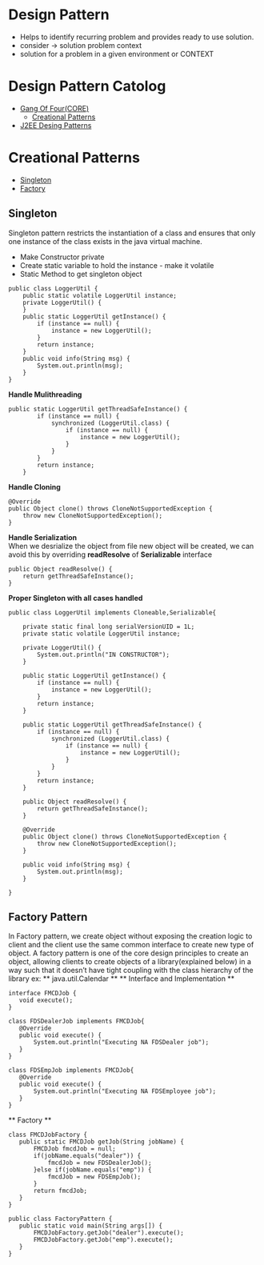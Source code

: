 # Design Pattern
* Helps to identify recurring problem and provides ready to use solution.
* consider -> solution problem context
* solution for a problem in a given environment or CONTEXT
# Design Pattern Catolog
* [Gang Of Four(CORE)](#core(gof)-design-patterns)
	* [Creational Patterns](#creational-patterns)
* [J2EE Desing Patterns](#j2ee-design-patterns)
	
# Creational Patterns
* [Singleton](#singleton-pattern)
* [Factory](#factory-pattern)
## Singleton
Singleton pattern restricts the instantiation of a class and ensures that only one instance of the class exists in the java virtual machine.
* Make Constructor private
* Create static variable to hold the instance - make it volatile
* Static Method to get singleton object

```
public class LoggerUtil {
	public static volatile LoggerUtil instance;
	private LoggerUtil() {
	}
	public static LoggerUtil getInstance() {
		if (instance == null) {
			instance = new LoggerUtil();
		}
		return instance;
	}
	public void info(String msg) {
		System.out.println(msg);
	}
}
```

**Handle Mulithreading** <br>
```
public static LoggerUtil getThreadSafeInstance() {
		if (instance == null) {
			synchronized (LoggerUtil.class) {
				if (instance == null) {
					instance = new LoggerUtil();
				}
			}
		}
		return instance;
	}
```
**Handle Cloning** <br>
```
@Override
public Object clone() throws CloneNotSupportedException {
	throw new CloneNotSupportedException();
}	
```
**Handle Serialization** <br>
When we desrialize the object from file new object will be created, we can avoid this by overriding **readResolve** of **Serializable** interface
```
public Object readResolve() {
	return getThreadSafeInstance();
}	
```
**Proper Singleton with all cases handled** <br>
```
public class LoggerUtil implements Cloneable,Serializable{
 
	private static final long serialVersionUID = 1L;
	private static volatile LoggerUtil instance;

	private LoggerUtil() {
		System.out.println("IN CONSTRUCTOR");
	}

	public static LoggerUtil getInstance() {
		if (instance == null) {
			instance = new LoggerUtil();
		}
		return instance;
	}

	public static LoggerUtil getThreadSafeInstance() {
		if (instance == null) {
			synchronized (LoggerUtil.class) {
				if (instance == null) {
					instance = new LoggerUtil();
				}
			}
		}
		return instance;
	}
 
	public Object readResolve() {
		return getThreadSafeInstance();
	}
	
	@Override
	public Object clone() throws CloneNotSupportedException {
		throw new CloneNotSupportedException();
	}	
	 
	public void info(String msg) {
		System.out.println(msg);
	}

}

```
## Factory Pattern
 In Factory pattern, we create object without exposing the creation logic to client and the client use the same common interface to create new type of object.
 A factory pattern is one of the core design principles to create an object, allowing clients to create objects of a library(explained below) in a way such that it doesn’t have tight coupling with the class hierarchy of the library
ex: ** java.util.Calendar **
** Interface and Implementation ** 
 ```
 interface FMCDJob {
	void execute();
}

class FDSDealerJob implements FMCDJob{
	@Override
	public void execute() {
		System.out.println("Executing NA FDSDealer job");
	}	
}

class FDSEmpJob implements FMCDJob{
	@Override
	public void execute() {
		System.out.println("Executing NA FDSEmployee job");
	}	
}
 ```
 ** Factory ** 
 ```
 class FMCDJobFactory {
	public static FMCDJob getJob(String jobName) {
		FMCDJob fmcdJob = null;
		if(jobName.equals("dealer")) {
			fmcdJob = new FDSDealerJob();
		}else if(jobName.equals("emp")) {
			fmcdJob = new FDSEmpJob();
		}
		return fmcdJob;
	}
}

public class FactoryPattern {
	public static void main(String args[]) {
		FMCDJobFactory.getJob("dealer").execute();
		FMCDJobFactory.getJob("emp").execute();
	}
}
 ```

